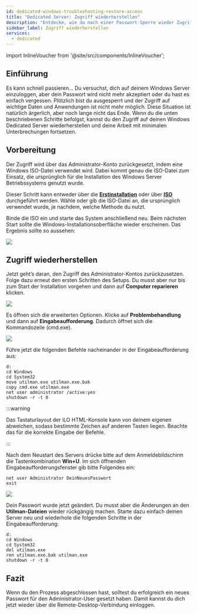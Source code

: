 ```yaml
---
id: dedicated-windows-troubleshooting-restore-access
title: "Dedicated Server: Zugriff wiederherstellen"
description: "Entdecke, wie du nach einer Passwort-Sperre wieder Zugriff auf deinen Windows Dedicated Server bekommst und Ausfallzeiten minimierst → Jetzt mehr erfahren"
sidebar_label: Zugriff wiederherstellen
services:
  - dedicated
---
```


import InlineVoucher from '@site/src/components/InlineVoucher';

## Einführung

Es kann schnell passieren... Du versuchst, dich auf deinem Windows Server einzuloggen, aber dein Passwort wird nicht mehr akzeptiert oder du hast es einfach vergessen. Plötzlich bist du ausgesperrt und der Zugriff auf wichtige Daten und Anwendungen ist nicht mehr möglich. Diese Situation ist natürlich ärgerlich, aber noch lange nicht das Ende. Wenn du die unten beschriebenen Schritte befolgst, kannst du den Zugriff auf deinen Windows Dedicated Server wiederherstellen und deine Arbeit mit minimalen Unterbrechungen fortsetzen.

<InlineVoucher />

## Vorbereitung
Der Zugriff wird über das Administrator-Konto zurückgesetzt, indem eine Windows ISO-Datei verwendet wird. Dabei kommt genau die ISO-Datei zum Einsatz, die ursprünglich für die Installation des Windows Server Betriebssystems genutzt wurde.

Dieser Schritt kann entweder über die [**Erstinstallation**](dedicated-setup.md) oder über **[ISO](dedicated-iso.md)** durchgeführt werden. Wähle oder gib die ISO-Datei an, die ursprünglich verwendet wurde, je nachdem, welche Methode du nutzt.

Binde die ISO ein und starte das System anschließend neu. Beim nächsten Start sollte die Windows-Installationsoberfläche wieder erscheinen. Das Ergebnis sollte so aussehen:

![](https://screensaver01.zap-hosting.com/index.php/s/XGKfQrwdcmcabY6/preview)



## Zugriff wiederherstellen

Jetzt geht’s daran, den Zugriff des Administrator-Kontos zurückzusetzen. Folge dazu erneut den ersten Schritten des Setups. Du musst aber nur bis zum Start der Installation vorgehen und dann auf **Computer reparieren** klicken.

![](https://screensaver01.zap-hosting.com/index.php/s/qwPgHyqNaQdsqzm/preview)



Es öffnen sich die erweiterten Optionen. Klicke auf **Problembehandlung** und dann auf **Eingabeaufforderung**. Dadurch öffnet sich die Kommandozeile (cmd.exe).

![](https://screensaver01.zap-hosting.com/index.php/s/BEan26iNkmzECJ3/download)

Führe jetzt die folgenden Befehle nacheinander in der Eingabeaufforderung aus:

```
d:
cd Windows
cd System32
move utilman.exe utilman.exe.bak
copy cmd.exe utilman.exe
net user administrator /active:yes
shutdown -r -t 0
```
:::warning

Das Tastaturlayout der iLO HTML-Konsole kann von deinem eigenen abweichen, sodass bestimmte Zeichen auf anderen Tasten liegen. Beachte das für die korrekte Eingabe der Befehle.

:::

Nach dem Neustart des Servers drücke bitte auf dem Anmeldebildschirm die Tastenkombination **Win+U**. Im sich öffnenden Eingabeaufforderungsfenster gib bitte Folgendes ein:

```
net user Administrator DeinNeuesPasswort
exit
```

![](https://screensaver01.zap-hosting.com/index.php/s/TiKJZPdg2kj5LG3/download)

Dein Passwort wurde jetzt geändert. Du musst aber die Änderungen an den **Utilman-Dateien** wieder rückgängig machen. Starte dazu einfach deinen Server neu und wiederhole die folgenden Schritte in der Eingabeaufforderung:

```
d:
cd Windows
cd System32
del utilman.exe
ren utilman.exe.bak utilman.exe
shutdown -r -t 0
```





## Fazit

Wenn du den Prozess abgeschlossen hast, solltest du erfolgreich ein neues Passwort für den Administrator-User gesetzt haben. Damit kannst du dich jetzt wieder über die Remote-Desktop-Verbindung einloggen.

<InlineVoucher />